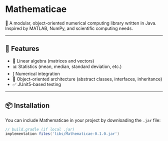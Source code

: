 # Mathematicae

📐 A modular, object-oriented numerical computing library written in Java.  
Inspired by MATLAB, NumPy, and scientific computing needs.

---

## 🔧 Features

- 🧮 Linear algebra (matrices and vectors)
- 📊 Statistics (mean, median, standard deviation, etc.)
- ∫ Numerical integration
- 🧱 Object-oriented architecture (abstract classes, interfaces, inheritance)
- ✅ JUnit5-based testing

---

## 📦 Installation

You can include Mathematicae in your project by downloading the `.jar` file:

```groovy
// build.gradle (if local .jar)
implementation files('libs/Mathematicae-0.1.0.jar')
